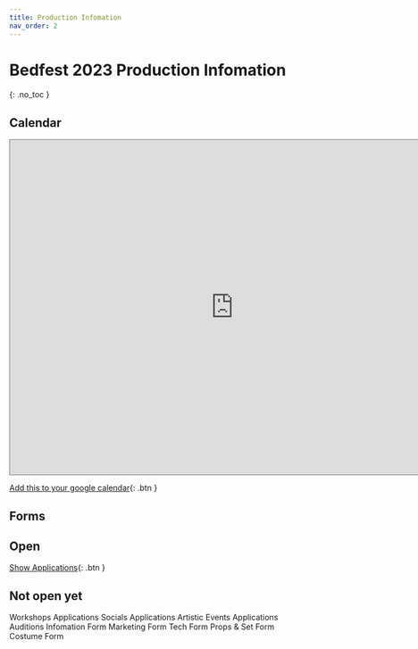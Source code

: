 ```yaml
---
title: Production Infomation
nav_order: 2
---
```


# Bedfest 2023 Production Infomation
{: .no_toc }

## Calendar

<iframe src="https://calendar.google.com/calendar/embed?height=600&wkst=2&bgcolor=%23F4511E&ctz=Europe%2FLondon&showNav=1&showDate=1&mode=WEEK&showPrint=0&showCalendars=0&showTz=0&hl=en_GB&src=MWE1YjY0MzM1YWM4ZmNlYWY0OTc4N2EwNjM4NDdjZTRmYTk2Y2E2ZjYyZTUxYWEzN2E4M2M3OWZjMDMzMWFlNkBncm91cC5jYWxlbmRhci5nb29nbGUuY29t&color=%23EF6C00" style="border:solid 1px #777" width="800" height="600" frameborder="0" scrolling="no"></iframe>

[Add this to your google calendar](https://calendar.google.com/calendar/u/0?cid=MWE1YjY0MzM1YWM4ZmNlYWY0OTc4N2EwNjM4NDdjZTRmYTk2Y2E2ZjYyZTUxYWEzN2E4M2M3OWZjMDMzMWFlNkBncm91cC5jYWxlbmRhci5nb29nbGUuY29t){: .btn }

## Forms

## Open
[Show Applications](https://go.eutc.org.uk/bedfest){: .btn }

## Not open yet
Workshops Applications
Socials Applications
Artistic Events Applications
Auditions Infomation Form
Marketing Form
Tech Form
Props & Set Form
Costume Form
